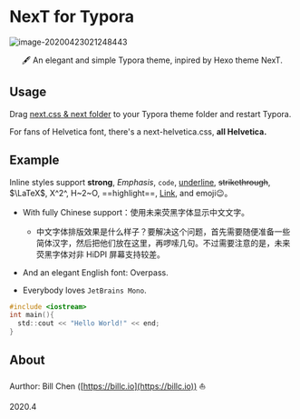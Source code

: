 # NexT for Typora

![image-20200423021248443](https://billc.oss-cn-shanghai.aliyuncs.com/img/2020-04-23-image-20200423021248443.png)

<p align="center">🖋 An elegant and simple Typora theme, inpired by Hexo theme NexT.</p>



## Usage

Drag <u>next.css & next folder</u> to your Typora theme folder and restart Typora.

For fans of Helvetica font, there's a next-helvetica.css, **all Helvetica.**

## Example

Inline styles support **strong**, *Emphasis*, `code`, <u>underline</u>, ~~strikethrough~~, $\LaTeX$, X^2^, H~2~O, ==highlight==, [Link](typora.io), and emoji😉。

- With fully Chinese support：使用未来荧黑字体显示中文文字。
  
  - 中文字体排版效果是什么样子？要解决这个问题，首先需要随便准备一些简体汉字，然后把他们放在这里，再啰嗦几句。不过需要注意的是，未来荧黑字体对非 HiDPI 屏幕支持较差。
- And an elegant English font: Overpass.
- Everybody loves `JetBrains Mono`.

```c
#include <iostream>
int main(){
  std::cout << "Hello World!" << end;
}
```

## About

Aurthor: Bill Chen ([https://billc.io](https://billc.io)) ⛵️

2020.4
